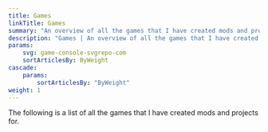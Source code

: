 ```yaml
---
title: Games
linkTitle: Games
summary: "An overview of all the games that I have created mods and projects for."
description: "Games | An overview of all the games that I have created mods and projects for."
params:
    svg: game-console-svgrepo-com
    sortArticlesBy: ByWeight
cascade:
    params:
        sortArticlesBy: "ByWeight"
weight: 1
---
```


The following is a list of all the games that I have created mods and projects for.